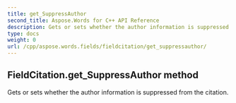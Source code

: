 ```yaml
---
title: get_SuppressAuthor
second_title: Aspose.Words for C++ API Reference
description: Gets or sets whether the author information is suppressed from the citation. 
type: docs
weight: 0
url: /cpp/aspose.words.fields/fieldcitation/get_suppressauthor/
---
```

## FieldCitation.get_SuppressAuthor method


Gets or sets whether the author information is suppressed from the citation.

